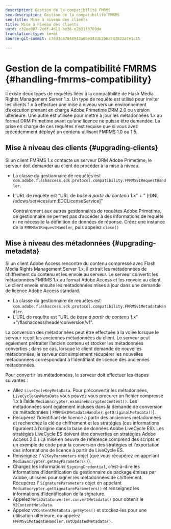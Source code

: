 ```yaml
---
description: Gestion de la compatibilité FMRMS
seo-description: Gestion de la compatibilité FMRMS
seo-title: Mise à niveau des clients
title: Mise à niveau des clients
uuid: c32ee087-2edf-4d11-be36-e2b31f3769de
translation-type: tm+mt
source-git-commit: c78d3c87848943a0be3433b2b6a543822a7e1c15

---
```



# Gestion de la compatibilité FMRMS {#handling-fmrms-compatibility}

Il existe deux types de requêtes liées à la compatibilité de Flash Media Rights Management Server 1.x. Un type de requête est utilisé pour inviter les clients 1.x à effectuer une mise à niveau vers un environnement d’exécution prenant en charge Adobe Primetime DRM 2.0 ou version ultérieure. Une autre est utilisée pour mettre à jour les métadonnées 1.x au format DRM Primetime avant qu’une licence ne puisse être demandée. La prise en charge de ces requêtes n’est requise que si vous avez précédemment déployé un contenu utilisant FMRMS 1.0 ou 1.5.

## Mise à niveau des clients {#upgrading-clients}

Si un client FMRMS 1.x contacte un serveur DRM Adobe Primetime, le serveur doit demander au client de procéder à la mise à niveau.

* La classe du gestionnaire de requêtes est `com.adobe.flashaccess.sdk.protocol.compatibility.FMRMSv1RequestHandler`.
* L’URL de requête est &quot;URL de *base à partir du contenu* 1.x&quot; + &quot; [!DNL /edcws/services/urn:EDCLicenseService]&quot;

   Contrairement aux autres gestionnaires de requêtes Adobe Primetime, ce gestionnaire ne permet pas d’accéder à des informations de requête ni ne nécessite la définition de données de réponse. Créez une instance de la `FMRMSv1RequestHandler`, puis appelez `close()`

## Mise à niveau des métadonnées {#upgrading-metadata}

Si un client Adobe Access rencontre du contenu compressé avec Flash Media Rights Management Server 1.x, il extrait les métadonnées de chiffrement du contenu et les envoie au serveur. Le serveur convertit les métadonnées FMRMS 1.x au format Adobe Access et les renvoie au client. Le client envoie ensuite les métadonnées mises à jour dans une demande de licence Adobe Access standard.

* La classe du gestionnaire de requêtes est `com.adobe.flashaccess.sdk.protocol.compatibility.FMRMSv1MetadataHandler`.
* L’URL de requête est &quot;URL de *base à partir du contenu* 1.x&quot; +&quot;/flashaccess/headerconversion/v1&quot;.

La conversion des métadonnées peut être effectuée à la volée lorsque le serveur reçoit les anciennes métadonnées du client. Le serveur peut également prétraiter l’ancien contenu et stocker les métadonnées converties ; dans ce cas, lorsque le client demande de nouvelles métadonnées, le serveur doit simplement récupérer les nouvelles métadonnées correspondant à l’identifiant de licence des anciennes métadonnées.

Pour convertir les métadonnées, le serveur doit effectuer les étapes suivantes :

* Allez `LiveCycleKeyMetaData`. Pour préconvertir les métadonnées, `LiveCycleKeyMetaData` vous pouvez vous procurer un fichier compressé 1.x à l’aide `MediaEncrypter.examineEncryptedContent()`. Les métadonnées sont également incluses dans la demande de conversion de métadonnées ( `FMRMSv1MetadataHandler.getOriginalMetadata()`).
* Récupérez l’identifiant de licence à partir des anciennes métadonnées et recherchez la clé de chiffrement et les stratégies (ces informations figuraient à l’origine dans la base de données Adobe LiveCycle ES). Les stratégies LiveCycle ES doivent être converties en stratégies Adobe Access 2.0.) La mise en oeuvre de référence comprend des scripts et un exemple de code pour la conversion des stratégies et l’exportation des informations de licence à partir de LiveCycle ES.
* Renseignez l’ `V2KeyParameters` objet (que vous récupérez en appelant `MediaEncrypter.getKeyParameters()`).
* Chargez les informations `SigningCredential`, c’est-à-dire les informations d’identification du gestionnaire de package émises par Adobe, utilisées pour signer les métadonnées de chiffrement. Récupérez l’ `SignatureParameters` objet en appelant `MediaEncrypter.getSignatureParameters()` et renseignez les informations d’identification de la signature.
* Appelez `MetaDataConverter.convertMetadata()` pour obtenir le `V2ContentMetaData`.
* Appelez `V2ContentMetaData.getBytes()` et stockez-les pour une utilisation ultérieure, ou appelez `FMRMSv1MetadataHandler.setUpdatedMetadata()`.